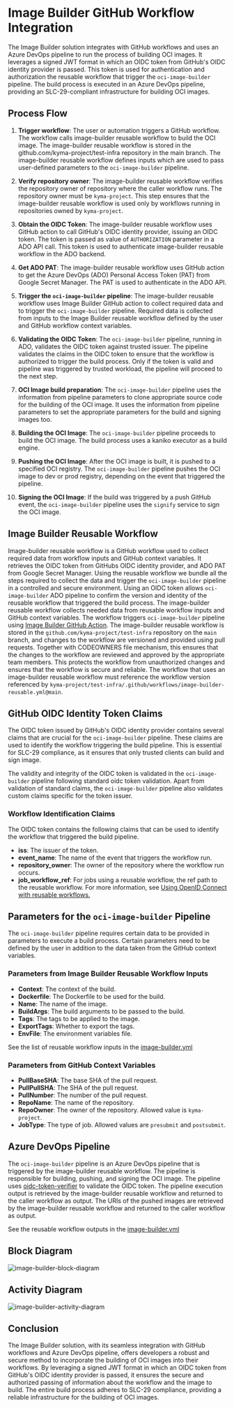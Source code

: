 # Image Builder GitHub Workflow Integration

The Image Builder solution integrates with GitHub workflows and uses an Azure DevOps pipeline to run the process of building OCI
images. It leverages a signed JWT format in which an OIDC token from GitHub's OIDC identity provider is passed. This token is used for
authentication and authorization the reusable workflow that trigger the `oci-image-builder` pipeline. The build
process is executed in an Azure DevOps pipeline, providing an SLC-29-compliant infrastructure for building OCI images.

## Process Flow

1. **Trigger workflow**: The user or automation triggers a GitHub workflow. The workflow calls image-builder reusable workflow to build the
   OCI image. The image-builder reusable workflow is stored in the github.com/kyma-project/test-infra repository in the main branch. The
   image-builder reusable workflow defines inputs which are used to pass user-defined parameters to the `oci-image-builder` pipeline.

2. **Verify repository owner**: The image-builder reusable workflow verifies the repository owner of repository where the caller workflow
   runs.
   The repository owner must be `kyma-project`.
   This step ensures that the image-builder reusable workflow is used only by workflows running in repositories owned by `kyma-project`.

2. **Obtain the OIDC Token**: The image-builder reusable workflow uses GitHub action to call GitHub's OIDC identity provider, issuing an
   OIDC token. The token is passed as value of `AUTHORIZATION` parameter in a ADO API call.
   This token is used to authenticate image-builder reusable workflow in the ADO backend.

3. **Get ADO PAT**: The image-builder reusable workflow uses GitHub action to get the Azure DevOps (ADO) Personal Access Token (PAT)
   from Google Secret Manager. The PAT is used to authenticate in the ADO API.

3. **Trigger the `oci-image-builder` pipeline**:
   The image-builder reusable workflow uses Image Builder GitHub action to collect required data and to trigger the `oci-image-builder`
   pipeline.
   Required data is collected from inputs to the Image Builder reusable workflow defined by the user and GitHub workflow context variables.

4. **Validating the OIDC Token**: The `oci-image-builder` pipeline, running in ADO, validates the OIDC token against trusted issuer.
   The pipeline validates the claims in the OIDC token to ensure that the workflow is authorized to trigger the build process.
   Only if the token is valid and pipeline was triggered by trusted workload, the pipeline will proceed to the next step.

5. **OCI Image build preparation**: The `oci-image-builder` pipeline uses the information from pipeline parameters to clone appropriate
   source code for the building of the OCI image.
   It uses the information from pipeline parameters to set the appropriate parameters for the build and signing images too.

6. **Building the OCI Image**: The `oci-image-builder` pipeline proceeds to build the OCI image.
   The build process uses a kaniko executor as a build engine.

7. **Pushing the OCI Image**: After the OCI image is built, it is pushed to a specified OCI registry.
   The `oci-image-builder` pipeline pushes the OCI image to dev or prod registry, depending on the event that triggered the pipeline.

8. **Signing the OCI Image**: If the build was triggered by a push GitHub event, the `oci-image-builder` pipeline uses the `signify`
   service to sign the OCI image.

## Image Builder Reusable Workflow

Image-builder reusable workflow is a GitHub workflow used to collect required data from workflow inputs and GitHub context variables.
It retrieves the OIDC token from GitHubs OIDC identity provider, and ADO PAT from Google Secret Manager.
Using the reusable workflow we bundle all the steps required to collect the data
and trigger the `oci-image-builder` pipeline in a controlled and secure environment.
Using an OIDC token allows `oci-image-builder` ADO pipeline
to confirm the version and identity of the reusable workflow that triggered the build process.
The image-builder reusable workflow collects needed data from reusable workflow inputs and GitHub context variables.
The workflow triggers `oci-image-builder` pipeline
using [Image Builder GitHub Action](https://github.com/kyma-project/test-infra/blob/main/.github/actions/image-builder/README.md).
The image-builder reusable workflow is stored in the `github.com/kyma-project/test-infra` repository on the `main` branch, and changes to
the workflow are versioned and provided using pull requests.
Together with CODEOWNERS file mechanism, this ensures that the changes to the workflow are reviewed and approved by the appropriate team
members.
This protects the workflow from unauthorized changes and ensures that the workflow is secure and reliable.
The workflow that uses an image-builder reusable workflow must reference the workflow version referenced by
`kyma-project/test-infra/.github/workflows/image-builder-reusable.yml@main`.

## GitHub OIDC Identity Token Claims

The OIDC token issued by GitHub's OIDC identity provider contains several claims that are crucial for the `oci-image-builder` pipeline.
These claims are used to identify the workflow triggering the build pipeline.
This is essential for SLC-29 compliance, as it ensures that only trusted clients can build and sign image.

The validity and integrity of the OIDC token is validated in the `oci-image-builder` pipeline following standard oidc token validation.
Apart from validation of standard claims, the `oci-image-builder` pipeline also validates custom claims specific for the token issuer.

### Workflow Identification Claims

The OIDC token contains the following claims that can be used to identify the workflow that triggered the build pipeline.

<!-- markdown-link-check-disable -->

- **iss**: The issuer of the token. <!-- markdown-link-check-enable-->
- **event_name**: The name of the event that triggers the workflow run.
- **repository_owner**: The owner of the repository where the workflow run occurs.
- **job_workflow_ref**: For jobs using a reusable workflow, the ref path to the reusable workflow. For more information,
  see [Using OpenID Connect with reusable workflows.](https://docs.github.com/en/actions/deployment/security-hardening-your-deployments/using-openid-connect-with-reusable-workflows)

## Parameters for the `oci-image-builder` Pipeline

The `oci-image-builder` pipeline requires certain data to be provided in parameters to execute a build process.
Certain parameters need to be defined by the user in addition to the data taken from the GitHub context variables.

### Parameters from Image Builder Reusable Workflow Inputs

- **Context**: The context of the build.
- **Dockerfile**: The Dockerfile to be used for the build.
- **Name**: The name of the image.
- **BuildArgs**: The build arguments to be passed to the build.
- **Tags**: The tags to be applied to the image.
- **ExportTags**: Whether to export the tags.
- **EnvFile**: The environment variables file.

See the list of reusable workflow inputs in
the [image-builder.yml](https://github.com/kyma-project/test-infra/blob/main/.github/workflows/image-builder.yml#L5-L40)

### Parameters from GitHub Context Variables

- **PullBaseSHA**: The base SHA of the pull request.
- **PullPullSHA**: The SHA of the pull request.
- **PullNumber**: The number of the pull request.
- **RepoName**: The name of the repository.
- **RepoOwner**: The owner of the repository. Allowed value is `kyma-project`.
- **JobType**: The type of job. Allowed values are `presubmit` and `postsubmit`.

## Azure DevOps Pipeline

The `oci-image-builder` pipeline is an Azure DevOps pipeline that is triggered by the image-builder reusable workflow.
The pipeline is responsible for building, pushing, and signing the OCI image.
The pipeline uses [oidc-token-verifier](https://github.com/kyma-project/test-infra/blob/main/cmd/oidc-token-verifier/README.md) to validate
the OIDC token.
The pipeline execution output is retrieved by the image-builder reusable workflow and returned to the caller workflow as output.
The URIs of the pushed images are retrieved by the image-builder reusable workflow and returned to the caller workflow as output.

See the reusable workflow outputs in
the [image-builder.yml](https://github.com/kyma-project/test-infra/blob/main/.github/workflows/image-builder.yml#L41-L47)

## Block Diagram

![image-builder-block-diagram](documentation_assets/image-builder-block-diagram.png)

## Activity Diagram

![image-builder-activity-diagram](documentation_assets/image-builder-activity-diagram.png)

## Conclusion

The Image Builder solution, with its seamless integration with GitHub workflows and Azure DevOps pipeline, offers developers a robust and
secure method to incorporate the building of OCI images into their workflows. By leveraging a signed JWT format in which an OIDC token from
GitHub's OIDC identity provider is passed, it ensures the secure and authorized passing of information about the workflow and the image to
build. The entire build process adheres to SLC-29 compliance, providing a reliable infrastructure for the building of OCI images.